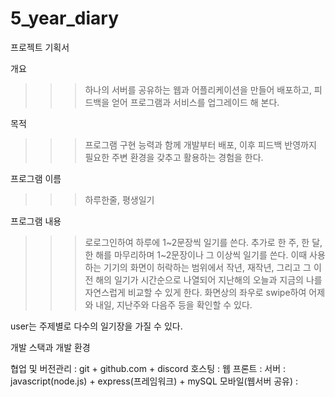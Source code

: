 # 5_year_diary

프로젝트 기획서


개요
>>>하나의 서버를 공유하는 웹과 어플리케이션을 만들어 배포하고, 피드백을 얻어 프로그램과 서비스를 업그레이드 해 본다.


목적
>>>프로그램 구현 능력과 함께 개발부터 배포, 이후 피드백 반영까지 필요한 주변 환경을 갖추고 활용하는 경험을 한다.


프로그램 이름 
>>>하루한줄, 평생일기


프로그램 내용
>>>로로그인하여 하루에 1~2문장씩 일기를 쓴다. 추가로 한 주, 한 달, 한 해를 마무리하며 1~2문장이나 그 이상씩 일기를 쓴다. 이때 사용하는 기기의 화면이 허락하는 범위에서 작년, 재작년, 그리고 그 이전 해의 일기가 시간순으로 나열되어 지난해의 오늘과 지금의 나를 자연스럽게 비교할 수 있게 한다. 화면상의 좌우로 swipe하여 어제와 내일, 지난주와 다음주 등을 확인할 수 있다.

user는 주제별로 다수의 일기장을 가질 수 있다. 


개발 스택과 개발 환경
>>>
협업 및 버전관리 : git + github.com + discord
호스팅 : 
웹 프론트 : 
서버 : javascript(node.js) + express(프레임워크) + mySQL
모바일(웹서버 공유) : 
